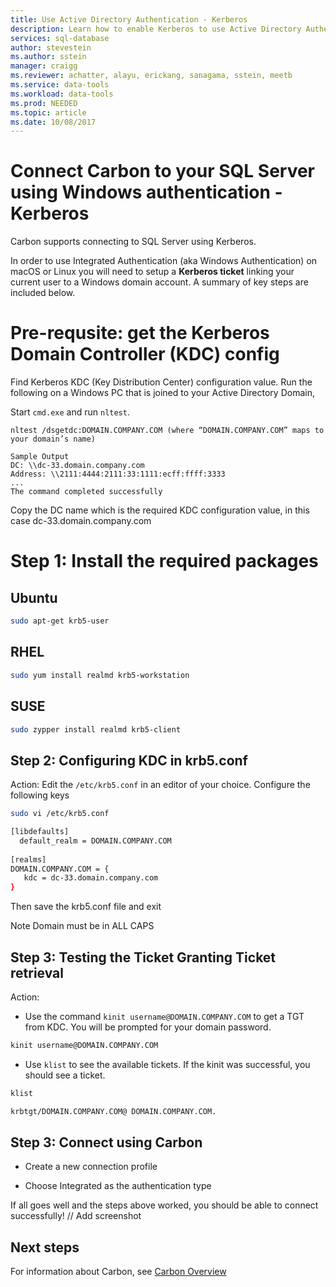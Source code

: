 ```yaml
---
title: Use Active Directory Authentication - Kerberos 
description: Learn how to enable Kerberos to use Active Directory Authentication for SQL Workbench
services: sql-database
author: stevestein
ms.author: sstein
manager: craigg
ms.reviewer: achatter, alayu, erickang, sanagama, sstein, meetb
ms.service: data-tools
ms.workload: data-tools
ms.prod: NEEDED
ms.topic: article
ms.date: 10/08/2017
---
```

# Connect Carbon to your SQL Server using Windows authentication - Kerberos 

Carbon supports connecting to SQL Server using Kerberos.

In order to use Integrated Authentication (aka Windows Authentication) on macOS or Linux you will need to setup a **Kerberos ticket** linking your current user to a Windows domain account. A summary of key steps are included below.

# Pre-requsite: get the Kerberos Domain Controller (KDC) config

Find Kerberos KDC (Key Distribution Center) configuration value. Run the following on a Windows PC that is joined to your Active Directory Domain, 

Start `cmd.exe` and run `nltest`.

```
nltest /dsgetdc:DOMAIN.COMPANY.COM (where “DOMAIN.COMPANY.COM” maps to your domain’s name)

Sample Output
DC: \\dc-33.domain.company.com
Address: \\2111:4444:2111:33:1111:ecff:ffff:3333
...
The command completed successfully
```
Copy the DC name which is the required KDC configuration value, in this case dc-33.domain.company.com

# Step 1: Install the required packages

## Ubuntu

```bash 
sudo apt-get krb5-user
```

## RHEL
```bash 
sudo yum install realmd krb5-workstation
```

## SUSE
```bash 
sudo zypper install realmd krb5-client
```




## Step 2: Configuring KDC in krb5.conf

Action: Edit the `/etc/krb5.conf` in an editor of your choice. Configure the following keys

```bash
sudo vi /etc/krb5.conf

[libdefaults]
  default_realm = DOMAIN.COMPANY.COM
 
[realms]
DOMAIN.COMPANY.COM = {
   kdc = dc-33.domain.company.com
}
```

Then save the krb5.conf file and exit

Note Domain must be in ALL CAPS


## Step 3: Testing the Ticket Granting Ticket retrieval

Action:
* Use the command `kinit username@DOMAIN.COMPANY.COM` to get a TGT from KDC. You will be prompted for your domain password.

```bash
kinit username@DOMAIN.COMPANY.COM
```

* Use `klist` to see the available tickets. If the kinit was successful, you should see a ticket. 

```bash
klist

krbtgt/DOMAIN.COMPANY.COM@ DOMAIN.COMPANY.COM.
```

## Step 3: Connect using Carbon

* Create a new connection profile

* Choose Integrated as the authentication type

If all goes well and the steps above worked, you should be able to connect successfully!
// Add screenshot



## Next steps
For information about Carbon, see [Carbon Overview](overview.md)
